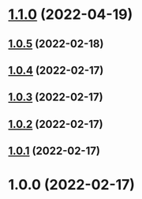 # [1.1.0](https://github.com/thimpat/to-ansi/compare/v1.0.5...v1.1.0) (2022-04-19)

## [1.0.5](https://github.com/thimpat/to-ansi/compare/v1.0.4...v1.0.5) (2022-02-18)

## [1.0.4](https://github.com/thimpat/to-ansi/compare/v1.0.3...v1.0.4) (2022-02-17)

## [1.0.3](https://github.com/thimpat/to-ansi/compare/v1.0.2...v1.0.3) (2022-02-17)

## [1.0.2](https://github.com/thimpat/to-ansi/compare/v1.0.1...v1.0.2) (2022-02-17)

## [1.0.1](https://github.com/thimpat/to-ansi/compare/v1.0.0...v1.0.1) (2022-02-17)

# 1.0.0 (2022-02-17)

